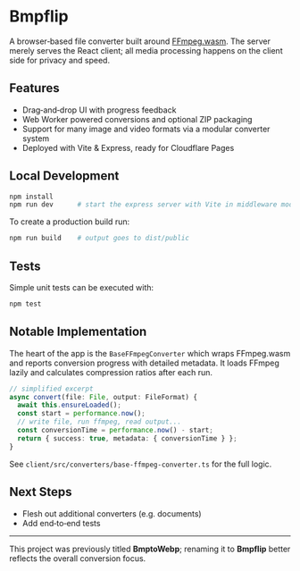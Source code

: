 # Bmpflip

A browser‑based file converter built around [FFmpeg.wasm](https://github.com/ffmpegwasm/ffmpeg.wasm).  The server merely serves the React client; all media processing happens on the client side for privacy and speed.

## Features

- Drag‑and‑drop UI with progress feedback
- Web Worker powered conversions and optional ZIP packaging
- Support for many image and video formats via a modular converter system
- Deployed with Vite & Express, ready for Cloudflare Pages

## Local Development

```bash
npm install
npm run dev      # start the express server with Vite in middleware mode
```

To create a production build run:

```bash
npm run build    # output goes to dist/public
```

## Tests

Simple unit tests can be executed with:

```bash
npm test
```

## Notable Implementation

The heart of the app is the `BaseFFmpegConverter` which wraps FFmpeg.wasm and reports conversion progress with detailed metadata.  It loads FFmpeg lazily and calculates compression ratios after each run.

```ts
// simplified excerpt
async convert(file: File, output: FileFormat) {
  await this.ensureLoaded();
  const start = performance.now();
  // write file, run ffmpeg, read output...
  const conversionTime = performance.now() - start;
  return { success: true, metadata: { conversionTime } };
}
```

See `client/src/converters/base-ffmpeg-converter.ts` for the full logic.

## Next Steps

- Flesh out additional converters (e.g. documents)
- Add end‑to‑end tests

---

This project was previously titled **BmptoWebp**; renaming it to **Bmpflip** better reflects the overall conversion focus.
